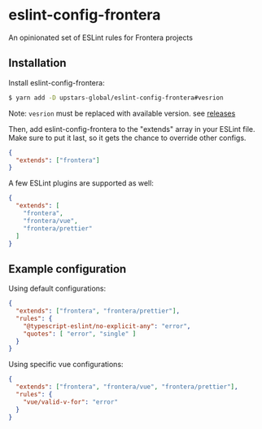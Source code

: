 # eslint-config-frontera

An opinionated set of ESLint rules for Frontera projects

## Installation
Install eslint-config-frontera:

```bash
$ yarn add -D upstars-global/eslint-config-frontera#vesrion
```

Note: `vesrion` must be replaced with available version. see [releases](https://github.com/upstars-global/eslint-config-frontera/releases)

Then, add eslint-config-frontera to the "extends" array in your ESLint file.
Make sure to put it last, so it gets the chance to override other configs.

```json
{
  "extends": ["frontera"]
}
```

A few ESLint plugins are supported as well:
```json
{
  "extends": [
    "frontera",
    "frontera/vue",
    "frontera/prettier"
  ]
}
```

## Example configuration
Using default configurations:
```json
{
  "extends": ["frontera", "frontera/prettier"],
  "rules": {
    "@typescript-eslint/no-explicit-any": "error",
    "quotes": [ "error", "single" ]
  }
}
```

Using specific vue configurations:
```json
{
  "extends": ["frontera", "frontera/vue", "frontera/prettier"],
  "rules": {
    "vue/valid-v-for": "error"
  }
}
```
